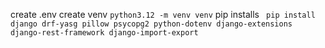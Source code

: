 create .env 
create venv
```python3.12 -m venv venv```
pip installs
``` pip install django drf-yasg pillow psycopg2 python-dotenv django-extensions django-rest-framework django-import-export```
